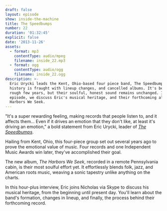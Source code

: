 ```yaml
---
draft: false
layout: episode
show: inside-the-machine
title: The Speedbumps
number: 22
duration: '01:32:45'
explicit: false
date: '2013-11-26'
assets:
  - format: mp3
    contentType: audio/mpeg
    filename: inside_22.mp3
  - format: ogg
    contentType: audio/ogg
    filename: inside_22.ogg
description: >-
  Eric Urycki leads the Kent, Ohio-based four piece band, The Speedbumps. Their
  history is fraught with lineup changes, and cancelled albums. It's been a
  rough few years, but their soulful, honest sound remains unchanged. In this
  episode, we discuss Eric's musical heritage, and their forthcoming album, The
  Harbors We Seek.
---
```

"It's a super rewarding feeling, making records that people listen to, and it affects them... Even if it drives an emotion that they don't like, at least it's driving an emotion," a bold statement from Eric Urycki, leader of [*The Speedbumps*](http://www.thespeedbumps.com).

Hailing from Kent, Ohio, this four-piece group set out several years ago to prove the emotional value of music. Four records and one Independent Music Awards win later, they've accomplished their goal.

The new album, *The Harbors We Seek*, recorded in a remote Pennsylvania cabin, is their most soulful effort yet. It effortlessly blends folk, jazz, and American roots music, weaving a sonic tapestry unlike anything on the charts.

In this hour-plus interview, Eric joins Nicholas via Skype to discuss his musical heritage, from the beginning until present day. You'll learn about the band's formation, changes in lineup, and finally, the process behind their forthcoming record.